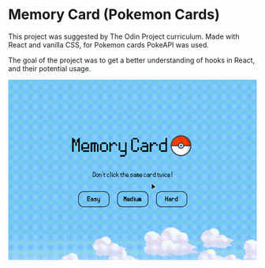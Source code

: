 # Memory Card (Pokemon Cards)
This project was suggested by The Odin Project curriculum.
Made with React and vanilla CSS, for Pokemon cards PokeAPI was used.


The goal of the project was to get a better understanding of hooks in React, and their potential usage.

![](gameplay.gif)

